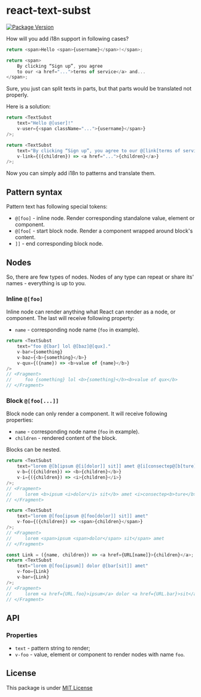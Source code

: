 react-text-subst
================

[![Package Version](https://img.shields.io/npm/v/react-text-subst.svg)](https://www.npmjs.com/package/react-text-subst)

How will you add i18n support in following cases?

```js
return <span>Hello <span>{username}</span>!</span>;
```

```js
return <span>
    By clicking “Sign up”, you agree
    to our <a href="...">terms of service</a> and...
</span>;
```

Sure, you just can split texts in parts, but that parts would be translated not properly.

Here is a solution:

```js
return <TextSubst
    text="Hello @[user]!"
    v-user={<span className="...">{username}</span>}
/>;
```

```js
return <TextSubst
    text="By clicking “Sign up”, you agree to our @[link[terms of service]] and..."
    v-link={({children}) => <a href="...">{children}</a>}
/>;
```

Now you can simply add i18n to patterns and translate them.

Pattern syntax
--------------

Pattern text has following special tokens:

*   `@[foo]` - inline node. Render corresponding standalone value, element or component.
*   `@[foo[` - start block node. Render a component wrapped around block's content.
*   `]]` - end corresponding block node.

Nodes
-----

So, there are few types of nodes. Nodes of any type can repeat or share its' names - everything
is up to you.

### Inline `@[foo]`

Inline node can render anything what React can render as a node, or component.
The last will receive following property:

*   `name` - corresponding node name (`foo` in example).

```js
return <TextSubst
    text="foo @[bar] lol @[baz]@[qux]."
    v-bar={something}
    v-baz={<b>{something}</b>}
    v-qux={({name}) => <b>value of {name}</b>}
/>
// <Fragment>
//     foo {something} lol <b>{something}</b><b>value of qux</b>
// </Fragment>
```

### Block `@[foo[...]]`

Block node can only render a component. It will receive following properties:

*   `name` - corresponding node name (`foo` in example).
*   `children` - rendered content of the block.

Blocks can be nested.

```js
return <TextSubst
    text="lorem @[b[ipsum @[i[dolor]] sit]] amet @[i[consectep@[b[ture]]]]"
    v-b={({children}) => <b>{children}</b>}
    v-i={({children}) => <i>{children}</i>}
/>;
// <Fragment>
//     lorem <b>ipsum <i>dolor</i> sit</b> amet <i>consectep<b>ture</b></i>
// </Fragment>
```

```js
return <TextSubst
    text="lorem @[foo[ipsum @[foo[dolor]] sit]] amet"
    v-foo={({children}) => <span>{children}</span>}
/>;
// <Fragment>
//     lorem <span>ipsum <span>dolor</span> sit</span> amet
// </Fragment>
```

```js
const Link = ({name, children}) => <a href={URL[name]}>{children}</a>;
return <TextSubst
    text="lorem @[foo[ipsum]] dolor @[bar[sit]] amet"
    v-foo={Link}
    v-bar={Link}
/>;
// <Fragment>
//     lorem <a href={URL.foo}>ipsum</a> dolor <a href={URL.bar}>sit</a> amet
// </Fragment>
```

API
---

### Properties

*   `text` - pattern string to render;
*   `v-foo` - value, element or component to render nodes with name `foo`.

License
-------

This package is under [MIT License][mit]


[mit]: https://opensource.org/licenses/MIT
